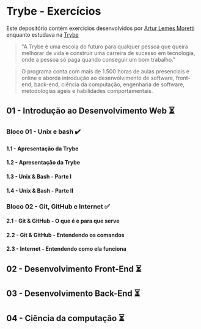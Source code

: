 # **Trybe - Exercícios** 

 Este depositório contém exercícios desenvolvidos por [Artur Lemes Moretti](https://www.linkedin.com/in/arturlemesmoretti/) enquanto estudava na [Trybe](https://www.betrybe.com/)

>"A Trybe é uma escola do futuro para qualquer pessoa que queira melhorar de vida e construir uma carreira de sucesso em tecnologia, onde a pessoa só paga quando conseguir um bom trabalho."

>O programa conta com mais de 1.500 horas de aulas presenciais e online e aborda introdução ao desenvolvimento de software, front-end, back-end, ciência da computação, engenharia de software, metodologias ágeis e habilidades comportamentais.

## 01 - Introdução ao Desenvolvimento Web :hourglass_flowing_sand: 
### Bloco 01 - Unix e bash :heavy_check_mark:	
#### 1.1 - Apresentação da Trybe
#### 1.2 - Apresentação da Trybe
#### 1.3 - Unix & Bash - Parte I
#### 1.4 - Unix & Bash - Parte II

### Bloco 02 - Git, GitHub e Internet :white_check_mark:	
#### 2.1 - Git & GitHub - O que é e para que serve 
#### 2.2 - Git & GitHub - Entendendo os comandos
#### 2.3 - Internet - Entendendo como ela funciona

## 02 - Desenvolvimento Front-End :hourglass_flowing_sand: 


## 03 - Desenvolvimento Back-End :hourglass_flowing_sand: 


## 04 - Ciência da computação :hourglass_flowing_sand: 
